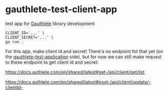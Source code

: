 # gauthlete-test-client-app

test app for [Gauthlete](https://github.com/kangkyu/gauthlete) library development

```
CLIENT_ID='...' \
CLIENT_SECRET='...' \
go run .
```

For this app, make client id and secret! There's no endpoint fot that yet (on the [gauthlete-test-application](https://github.com/kangkyu/gauthlete-test-application) side), but for now we can still make request to these endpoint to get client id and secret:

https://docs.authlete.com/en/shared/latest#get-/api/client/get/list

https://docs.authlete.com/en/shared/latest#post-/api/client/update/-clientId-
